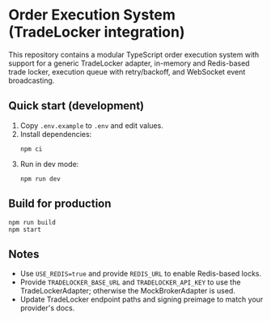 # Order Execution System (TradeLocker integration)

This repository contains a modular TypeScript order execution system with support for a generic TradeLocker adapter, in-memory and Redis-based trade locker, execution queue with retry/backoff, and WebSocket event broadcasting.

## Quick start (development)

1. Copy `.env.example` to `.env` and edit values.
2. Install dependencies:
   ```
   npm ci
   ```
3. Run in dev mode:
   ```
   npm run dev
   ```

## Build for production

```
npm run build
npm start
```

## Notes

- Use `USE_REDIS=true` and provide `REDIS_URL` to enable Redis-based locks.
- Provide `TRADELOCKER_BASE_URL` and `TRADELOCKER_API_KEY` to use the TradeLockerAdapter; otherwise the MockBrokerAdapter is used.
- Update TradeLocker endpoint paths and signing preimage to match your provider's docs.
